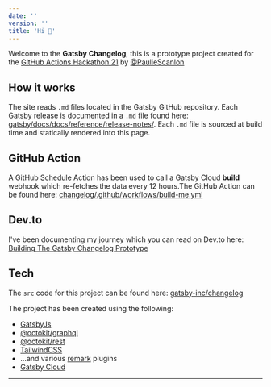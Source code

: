 ```yaml
---
date: ''
version: ''
title: 'Hi 👋'
---
```


Welcome to the **Gatsby Changelog**, this is a prototype project created for the [GitHub Actions Hackathon 21](https://dev.to/t/actionshackathon21) by [@PaulieScanlon](https://twitter.com/PaulieScanlon)

## How it works

The site reads `.md` files located in the Gatsby GitHub repository. Each Gatsby release is documented in a `.md` file found here: [gatsby/docs/docs/reference/release-notes/](https://github.com/gatsbyjs/gatsby/tree/master/docs/docs/reference/release-notes). Each `.md` file is sourced at build time and statically rendered into this page.

## GitHub Action

A GitHub [Schedule](https://docs.github.com/en/actions/learn-github-actions/events-that-trigger-workflows#schedule) Action has been used to call a Gatsby Cloud **build** webhook which re-fetches the data every 12 hours.The GitHub Action can be found here: [changelog/.github/workflows/build-me.yml](https://github.com/gatsby-inc/changelog/blob/main/.github/workflows/build-me.yml)

## Dev.to

I've been documenting my journey which you can read on Dev.to here: [Building The Gatsby Changelog Prototype](https://dev.to/pauliescanlon/building-the-gatsby-changelog-prototype-30bn)

## Tech

The `src` code for this project can be found here: [gatsby-inc/changelog](https://github.com/gatsby-inc/changelog)

The project has been created using the following:

- [GatsbyJs](https://www.gatsbyjs.com/)
- [@octokit/graphql](https://github.com/octokit/graphql.js)
- [@octokit/rest](https://github.com/octokit/rest.js)
- [TailwindCSS](https://tailwindcss.com/)
- ...and various [remark](https://github.com/remarkjs/remark/tree/main) plugins
- [Gatsby Cloud](https://www.gatsbyjs.com/products/cloud/)

---
